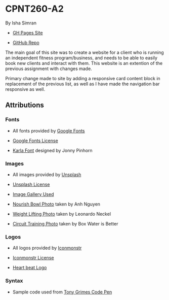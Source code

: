 # CPNT260-A2
By Isha Simran

- [GH Pages Site](https://ishasimran.github.io/cpnt260-a2/)

- [GitHub Repo](https://github.com/IshaSimran/cpnt260-a2)

The main goal of this site was to create a website for a client who is running an independent fitness program/business, and needs to be able to easily book new clients and interact with them. This website is an extention of the previous assignment with changes made.

Primary change made to site by adding a responsive card content block in replacement of the previous list, as well as I have made the navigation bar responsive as well.

## Attributions

### Fonts
- All fonts provided by [Google Fonts](https://fonts.google.com/)

- [Google Fonts License](https://fonts.google.com/about)

- [Karla Font](https://fonts.google.com/specimen/Karla?query=kar) designed by Jonny Pinhorn

### Images
- All images provided by [Unsplash](https://unsplash.com/)

- [Unsplash License](https://unsplash.com/license)

- [Image Gallery Used](https://unsplash.com/s/photos/fitness)

- [Nourish Bowl Photo](https://unsplash.com/photos/kcA-c3f_3FE) taken by Anh Nguyen

- [Weight Lifting Photo](https://unsplash.com/photos/jWYqZHoLbV0) taken by Leonardo Neckel

- [Circuit Training Photo](https://unsplash.com/photos/z2mueUi6ltk) taken by Box Water is Better

### Logos
- All logos provided by [Iconmonstr](https://iconmonstr.com/)

- [Iconmonstr License](xhttps://iconmonstr.com/license/)

- [Heart beat Logo](https://iconmonstr.com/medical-7-svg/)

### Syntax
- Sample code used from [Tony Grimes Code Pen](https://codepen.io/browsertherapy/pen/vYGxRNB)